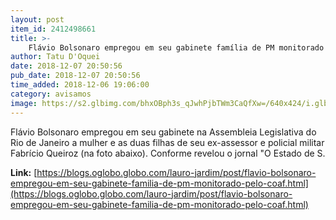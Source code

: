 ```yaml
---
layout: post
item_id: 2412498661
title: >-
    Flávio Bolsonaro empregou em seu gabinete família de PM monitorado pelo Coaf
author: Tatu D'Oquei
date: 2018-12-07 20:50:56
pub_date: 2018-12-07 20:50:56
time_added: 2018-12-06 19:06:00
category: avisamos
image: https://s2.glbimg.com/bhxOBph3s_qJwhPjbTWm3CaQfXw=/640x424/i.glbimg.com/og/ig/infoglobo1/f/original/2016/10/07/flavio_bolsonaro_1.jpg
---
```


Flávio Bolsonaro empregou em seu gabinete na Assembleia Legislativa do Rio de Janeiro a mulher e as duas filhas de seu ex-assessor e policial militar Fabrício Queiroz (na foto abaixo). Conforme revelou o jornal "O Estado de S.

**Link:** [https://blogs.oglobo.globo.com/lauro-jardim/post/flavio-bolsonaro-empregou-em-seu-gabinete-familia-de-pm-monitorado-pelo-coaf.html](https://blogs.oglobo.globo.com/lauro-jardim/post/flavio-bolsonaro-empregou-em-seu-gabinete-familia-de-pm-monitorado-pelo-coaf.html)

